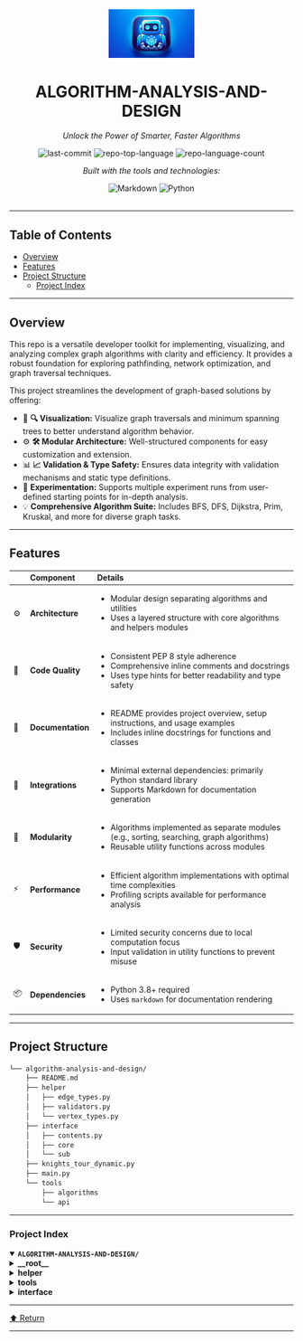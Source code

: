 <div id="top">

<!-- HEADER STYLE: CLASSIC -->
<div align="center">

<img src="algorithm-analysis-and-design.png" width="30%" style="position: relative; top: 0; right: 0;" alt="Project Logo"/>

# ALGORITHM-ANALYSIS-AND-DESIGN

<em>Unlock the Power of Smarter, Faster Algorithms</em>

<!-- BADGES -->
<img src="https://img.shields.io/github/last-commit/reyharighy/algorithm-analysis-and-design?style=flat&logo=git&logoColor=white&color=0080ff" alt="last-commit">
<img src="https://img.shields.io/github/languages/top/reyharighy/algorithm-analysis-and-design?style=flat&color=0080ff" alt="repo-top-language">
<img src="https://img.shields.io/github/languages/count/reyharighy/algorithm-analysis-and-design?style=flat&color=0080ff" alt="repo-language-count">

<em>Built with the tools and technologies:</em>

<img src="https://img.shields.io/badge/Markdown-000000.svg?style=flat&logo=Markdown&logoColor=white" alt="Markdown">
<img src="https://img.shields.io/badge/Python-3776AB.svg?style=flat&logo=Python&logoColor=white" alt="Python">

</div>
<br>

---

## Table of Contents

- [Overview](#overview)
- [Features](#features)
- [Project Structure](#project-structure)
    - [Project Index](#project-index)

---

## Overview

This repo is a versatile developer toolkit for implementing, visualizing, and analyzing complex graph algorithms with clarity and efficiency. It provides a robust foundation for exploring pathfinding, network optimization, and graph traversal techniques.

This project streamlines the development of graph-based solutions by offering:

- 🧩 **🔍 Visualization:** Visualize graph traversals and minimum spanning trees to better understand algorithm behavior.
- ⚙️ **🛠️ Modular Architecture:** Well-structured components for easy customization and extension.
- 📊 **📈 Validation & Type Safety:** Ensures data integrity with validation mechanisms and static type definitions.
- 🚀 **Experimentation:** Supports multiple experiment runs from user-defined starting points for in-depth analysis.
- 💡 **Comprehensive Algorithm Suite:** Includes BFS, DFS, Dijkstra, Prim, Kruskal, and more for diverse graph tasks.

---

## Features

|      | Component       | Details                                                                                     |
| :--- | :-------------- | :------------------------------------------------------------------------------------------ |
| ⚙️  | **Architecture**  | <ul><li>Modular design separating algorithms and utilities</li><li>Uses a layered structure with core algorithms and helpers modules</li></ul> |
| 🔩 | **Code Quality**  | <ul><li>Consistent PEP 8 style adherence</li><li>Comprehensive inline comments and docstrings</li><li>Uses type hints for better readability and type safety</li></ul> |
| 📄 | **Documentation** | <ul><li>README provides project overview, setup instructions, and usage examples</li><li>Includes inline docstrings for functions and classes</li></ul> |
| 🔌 | **Integrations**  | <ul><li>Minimal external dependencies: primarily Python standard library</li><li>Supports Markdown for documentation generation</li></ul> |
| 🧩 | **Modularity**    | <ul><li>Algorithms implemented as separate modules (e.g., sorting, searching, graph algorithms)</li><li>Reusable utility functions across modules</li></ul> |
| ⚡️  | **Performance**   | <ul><li>Efficient algorithm implementations with optimal time complexities</li><li>Profiling scripts available for performance analysis</li></ul> |
| 🛡️ | **Security**      | <ul><li>Limited security concerns due to local computation focus</li><li>Input validation in utility functions to prevent misuse</li></ul> |
| 📦 | **Dependencies**  | <ul><li>Python 3.8+ required</li><li>Uses `markdown` for documentation rendering</li></ul> |

---

## Project Structure

```sh
└── algorithm-analysis-and-design/
    ├── README.md
    ├── helper
    │   ├── edge_types.py
    │   ├── validators.py
    │   └── vertex_types.py
    ├── interface
    │   ├── contents.py
    │   ├── core
    │   └── sub
    ├── knights_tour_dynamic.py
    ├── main.py
    └── tools
        ├── algorithms
        └── api
```

---

### Project Index

<details open>
	<summary><b><code>ALGORITHM-ANALYSIS-AND-DESIGN/</code></b></summary>
	<!-- __root__ Submodule -->
	<details>
		<summary><b>__root__</b></summary>
		<blockquote>
			<div class='directory-path' style='padding: 8px 0; color: #666;'>
				<code><b>⦿ __root__</b></code>
			<table style='width: 100%; border-collapse: collapse;'>
			<thead>
				<tr style='background-color: #f8f9fa;'>
					<th style='width: 30%; text-align: left; padding: 8px;'>File Name</th>
					<th style='text-align: left; padding: 8px;'>Summary</th>
				</tr>
			</thead>
				<tr style='border-bottom: 1px solid #eee;'>
					<td style='padding: 8px;'><b><a href='https://github.com/reyharighy/algorithm-analysis-and-design/blob/master/main.py'>main.py</a></b></td>
					<td style='padding: 8px;'>- Initialize and orchestrate the applications execution flow, serving as the primary entry point for launching the program<br>- It creates an instance of the core main program, starts its operation, and ensures proper termination and data persistence<br>- This file effectively coordinates the startup and shutdown processes, integrating the main programs functionalities within the overall project architecture.</td>
				</tr>
				<tr style='border-bottom: 1px solid #eee;'>
					<td style='padding: 8px;'><b><a href='https://github.com/reyharighy/algorithm-analysis-and-design/blob/master/knights_tour_dynamic.py'>knights_tour_dynamic.py</a></b></td>
					<td style='padding: 8px;'>- Implements a dynamic approach to solving the Knights Tour problem, enabling multiple experiment runs from user-defined starting positions<br>- It explores potential move sequences, evaluates branching factors, and estimates the overall search tree size, providing insights into the complexity and efficiency of the traversal process within the larger codebase focused on combinatorial pathfinding.</td>
				</tr>
				<tr style='border-bottom: 1px solid #eee;'>
					<td style='padding: 8px;'><b><a href='https://github.com/reyharighy/algorithm-analysis-and-design/blob/master/README.md'>README.md</a></b></td>
					<td style='padding: 8px;'>- Provides an overview of the projects architecture and core functionalities, illustrating how various components integrate to deliver the applications primary features<br>- Serves as a guide for understanding the overall structure, ensuring clarity on the system's purpose and facilitating onboarding, maintenance, and future development efforts within the codebase.</td>
				</tr>
			</table>
		</blockquote>
	</details>
	<!-- helper Submodule -->
	<details>
		<summary><b>helper</b></summary>
		<blockquote>
			<div class='directory-path' style='padding: 8px 0; color: #666;'>
				<code><b>⦿ helper</b></code>
			<table style='width: 100%; border-collapse: collapse;'>
			<thead>
				<tr style='background-color: #f8f9fa;'>
					<th style='width: 30%; text-align: left; padding: 8px;'>File Name</th>
					<th style='text-align: left; padding: 8px;'>Summary</th>
				</tr>
			</thead>
				<tr style='border-bottom: 1px solid #eee;'>
					<td style='padding: 8px;'><b><a href='https://github.com/reyharighy/algorithm-analysis-and-design/blob/master/helper/vertex_types.py'>vertex_types.py</a></b></td>
					<td style='padding: 8px;'>- Defines static type structures for vertex attributes used in graph traversal algorithms such as BFS, DFS, and Dijkstra<br>- Facilitates validation of vertex data consistency and correctness across the codebase, ensuring reliable implementation of graph-related functionalities within the overall architecture.</td>
				</tr>
				<tr style='border-bottom: 1px solid #eee;'>
					<td style='padding: 8px;'><b><a href='https://github.com/reyharighy/algorithm-analysis-and-design/blob/master/helper/edge_types.py'>edge_types.py</a></b></td>
					<td style='padding: 8px;'>- Defines a TypedDict for DFS edge attributes to ensure static type validation within the graph traversal components<br>- It facilitates consistent representation of edge classification data, supporting reliable data handling and integration across the broader graph processing architecture<br>- This module enhances type safety and clarity in managing edge-related information throughout the project.</td>
				</tr>
				<tr style='border-bottom: 1px solid #eee;'>
					<td style='padding: 8px;'><b><a href='https://github.com/reyharighy/algorithm-analysis-and-design/blob/master/helper/validators.py'>validators.py</a></b></td>
					<td style='padding: 8px;'>- Provides validation mechanisms for graph components and method parameters through decorators, ensuring label integrity and parameter consistency<br>- Enhances data correctness and robustness within the overall architecture by enforcing input constraints on vertices, edges, and method attributes, thereby supporting reliable graph operations and maintaining code quality across the project.</td>
				</tr>
			</table>
		</blockquote>
	</details>
	<!-- tools Submodule -->
	<details>
		<summary><b>tools</b></summary>
		<blockquote>
			<div class='directory-path' style='padding: 8px 0; color: #666;'>
				<code><b>⦿ tools</b></code>
			<!-- algorithms Submodule -->
			<details>
				<summary><b>algorithms</b></summary>
				<blockquote>
					<div class='directory-path' style='padding: 8px 0; color: #666;'>
						<code><b>⦿ tools.algorithms</b></code>
					<table style='width: 100%; border-collapse: collapse;'>
					<thead>
						<tr style='background-color: #f8f9fa;'>
							<th style='width: 30%; text-align: left; padding: 8px;'>File Name</th>
							<th style='text-align: left; padding: 8px;'>Summary</th>
						</tr>
					</thead>
						<tr style='border-bottom: 1px solid #eee;'>
							<td style='padding: 8px;'><b><a href='https://github.com/reyharighy/algorithm-analysis-and-design/blob/master/tools/algorithms/kruskal.py'>kruskal.py</a></b></td>
							<td style='padding: 8px;'>- Implements Kruskals algorithm to identify the Minimum Spanning Tree within a graph structure, facilitating efficient network optimization<br>- Integrates visualization capabilities for graph analysis and maintains internal state to track the resulting tree sets<br>- Serves as a core component for algorithms requiring minimal connection costs, supporting broader graph processing and analysis workflows.</td>
						</tr>
						<tr style='border-bottom: 1px solid #eee;'>
							<td style='padding: 8px;'><b><a href='https://github.com/reyharighy/algorithm-analysis-and-design/blob/master/tools/algorithms/breadth_first_search.py'>breadth_first_search.py</a></b></td>
							<td style='padding: 8px;'>- Implements breadth-first search to traverse and analyze graph structures, enabling efficient exploration of node relationships and shortest path calculations<br>- Facilitates visualization of traversal progress and results, integrating with the overall graph architecture to support algorithms, data analysis, and visualization workflows within the project.</td>
						</tr>
						<tr style='border-bottom: 1px solid #eee;'>
							<td style='padding: 8px;'><b><a href='https://github.com/reyharighy/algorithm-analysis-and-design/blob/master/tools/algorithms/prim.py'>prim.py</a></b></td>
							<td style='padding: 8px;'>- Implements Prims algorithm to identify the minimum spanning tree within a graph, facilitating efficient network optimization and connectivity analysis<br>- Provides visualization capabilities to illustrate the resulting tree structure, integrating seamlessly into the broader graph processing architecture for tasks such as network design, clustering, or pathfinding.</td>
						</tr>
						<tr style='border-bottom: 1px solid #eee;'>
							<td style='padding: 8px;'><b><a href='https://github.com/reyharighy/algorithm-analysis-and-design/blob/master/tools/algorithms/depth_first_search.py'>depth_first_search.py</a></b></td>
							<td style='padding: 8px;'>- Implements depth-first search to analyze graph structures, enabling traversal, exploration, and visualization of vertices and edges<br>- Facilitates understanding of graph connectivity, discovery and finish times, and edge classifications, supporting advanced graph analysis and visualization within the broader system architecture<br>- Enhances capabilities for graph-based algorithms and diagnostics.</td>
						</tr>
						<tr style='border-bottom: 1px solid #eee;'>
							<td style='padding: 8px;'><b><a href='https://github.com/reyharighy/algorithm-analysis-and-design/blob/master/tools/algorithms/dijkstra.py'>dijkstra.py</a></b></td>
							<td style='padding: 8px;'>- Implements Dijkstras algorithm to compute shortest paths within a graph structure, enabling efficient pathfinding and distance calculations<br>- Facilitates visualization of the graph and traversal process, supporting analysis and debugging<br>- Integrates with the broader graph architecture to enhance routing, network analysis, and optimization tasks across the project.</td>
						</tr>
					</table>
				</blockquote>
			</details>
			<!-- api Submodule -->
			<details>
				<summary><b>api</b></summary>
				<blockquote>
					<div class='directory-path' style='padding: 8px 0; color: #666;'>
						<code><b>⦿ tools.api</b></code>
					<table style='width: 100%; border-collapse: collapse;'>
					<thead>
						<tr style='background-color: #f8f9fa;'>
							<th style='width: 30%; text-align: left; padding: 8px;'>File Name</th>
							<th style='text-align: left; padding: 8px;'>Summary</th>
						</tr>
					</thead>
						<tr style='border-bottom: 1px solid #eee;'>
							<td style='padding: 8px;'><b><a href='https://github.com/reyharighy/algorithm-analysis-and-design/blob/master/tools/api/graph.py'>graph.py</a></b></td>
							<td style='padding: 8px;'>- Defines a Graph class that models complex graph structures with vertices and edges, supporting various algorithms such as BFS, DFS, Dijkstra, Prim, and Kruskal<br>- Facilitates creation of predefined graphs for specific tasks, enabling visualization and analysis of graph-based problems within the broader system architecture<br>- Serves as the core component for graph operations and algorithm execution.</td>
						</tr>
						<tr style='border-bottom: 1px solid #eee;'>
							<td style='padding: 8px;'><b><a href='https://github.com/reyharighy/algorithm-analysis-and-design/blob/master/tools/api/object.py'>object.py</a></b></td>
							<td style='padding: 8px;'>- Defines core graph components, including Vertex and Edge classes, to facilitate graph representation and manipulation within the architecture<br>- Supports various algorithms by encapsulating attributes and relationships, enabling efficient traversal, pathfinding, and graph analysis<br>- Serves as the foundational data structure layer that underpins graph-based operations across the entire system.</td>
						</tr>
					</table>
				</blockquote>
			</details>
		</blockquote>
	</details>
	<!-- interface Submodule -->
	<details>
		<summary><b>interface</b></summary>
		<blockquote>
			<div class='directory-path' style='padding: 8px 0; color: #666;'>
				<code><b>⦿ interface</b></code>
			<table style='width: 100%; border-collapse: collapse;'>
			<thead>
				<tr style='background-color: #f8f9fa;'>
					<th style='width: 30%; text-align: left; padding: 8px;'>File Name</th>
					<th style='text-align: left; padding: 8px;'>Summary</th>
				</tr>
			</thead>
				<tr style='border-bottom: 1px solid #eee;'>
					<td style='padding: 8px;'><b><a href='https://github.com/reyharighy/algorithm-analysis-and-design/blob/master/interface/contents.py'>contents.py</a></b></td>
					<td style='padding: 8px;'>- Defines user interaction menus and prompts for navigating and executing various graph algorithms within the application<br>- Facilitates user input for creating, visualizing, and running algorithms like BFS, DFS, Kruskal, Prim, and Dijkstra, supporting seamless interaction with the graph data structures<br>- Serves as the central interface layer, guiding users through different graph operations in the overall architecture.</td>
				</tr>
			</table>
			<!-- sub Submodule -->
			<details>
				<summary><b>sub</b></summary>
				<blockquote>
					<div class='directory-path' style='padding: 8px 0; color: #666;'>
						<code><b>⦿ interface.sub</b></code>
					<table style='width: 100%; border-collapse: collapse;'>
					<thead>
						<tr style='background-color: #f8f9fa;'>
							<th style='width: 30%; text-align: left; padding: 8px;'>File Name</th>
							<th style='text-align: left; padding: 8px;'>Summary</th>
						</tr>
					</thead>
						<tr style='border-bottom: 1px solid #eee;'>
							<td style='padding: 8px;'><b><a href='https://github.com/reyharighy/algorithm-analysis-and-design/blob/master/interface/sub/prim_program.py'>prim_program.py</a></b></td>
							<td style='padding: 8px;'>- Implements user interaction for executing Prims algorithm within the graph management system<br>- Facilitates vertex and edge creation, graph visualization, and running the algorithm to generate minimum spanning trees<br>- Serves as an interface layer that orchestrates user commands, updates graph states, and displays results, integrating core algorithm logic with user-driven operations in the overall architecture.</td>
						</tr>
						<tr style='border-bottom: 1px solid #eee;'>
							<td style='padding: 8px;'><b><a href='https://github.com/reyharighy/algorithm-analysis-and-design/blob/master/interface/sub/dfs_program.py'>dfs_program.py</a></b></td>
							<td style='padding: 8px;'>- Facilitates user interaction with Depth-First Search algorithms within the broader graph management system<br>- Enables creation, visualization, and traversal of graph structures, ensuring seamless integration with the overall architecture<br>- Supports dynamic graph modifications and DFS execution, enhancing the systems capability to analyze and visualize graph data effectively.</td>
						</tr>
						<tr style='border-bottom: 1px solid #eee;'>
							<td style='padding: 8px;'><b><a href='https://github.com/reyharighy/algorithm-analysis-and-design/blob/master/interface/sub/bfs_program.py'>bfs_program.py</a></b></td>
							<td style='padding: 8px;'>- Facilitates user interaction with Breadth-First Search (BFS) algorithms within a graph-based application<br>- Enables creation and management of vertices and edges, visualizes graph structures, and executes BFS traversal, integrating user inputs seamlessly into the overall architecture<br>- Serves as the primary interface layer for BFS operations, ensuring accessible and structured graph exploration.</td>
						</tr>
						<tr style='border-bottom: 1px solid #eee;'>
							<td style='padding: 8px;'><b><a href='https://github.com/reyharighy/algorithm-analysis-and-design/blob/master/interface/sub/dijkstra_program.py'>dijkstra_program.py</a></b></td>
							<td style='padding: 8px;'>- Facilitates user interaction with Dijkstras algorithm within the application, enabling graph creation, vertex and edge management, and execution of shortest path computations<br>- Integrates core algorithmic functions with user interface components to support dynamic graph manipulation and visualization, ensuring seamless operation within the overall architecture.</td>
						</tr>
						<tr style='border-bottom: 1px solid #eee;'>
							<td style='padding: 8px;'><b><a href='https://github.com/reyharighy/algorithm-analysis-and-design/blob/master/interface/sub/kruskal_program.py'>kruskal_program.py</a></b></td>
							<td style='padding: 8px;'>- Facilitates user interaction with Kruskals algorithm by managing graph creation, vertex and edge operations, and executing the algorithm to find minimum spanning trees<br>- Integrates visualization and user prompts to build and analyze graphs, ensuring proper validation and flow control within the broader graph processing architecture.</td>
						</tr>
					</table>
				</blockquote>
			</details>
			<!-- core Submodule -->
			<details>
				<summary><b>core</b></summary>
				<blockquote>
					<div class='directory-path' style='padding: 8px 0; color: #666;'>
						<code><b>⦿ interface.core</b></code>
					<table style='width: 100%; border-collapse: collapse;'>
					<thead>
						<tr style='background-color: #f8f9fa;'>
							<th style='width: 30%; text-align: left; padding: 8px;'>File Name</th>
							<th style='text-align: left; padding: 8px;'>Summary</th>
						</tr>
					</thead>
						<tr style='border-bottom: 1px solid #eee;'>
							<td style='padding: 8px;'><b><a href='https://github.com/reyharighy/algorithm-analysis-and-design/blob/master/interface/core/base_program.py'>base_program.py</a></b></td>
							<td style='padding: 8px;'>- Provides foundational utilities for managing program flow, user interaction, and status reporting within a terminal-based environment<br>- Facilitates consistent display, loading animations, and context resets across various subprograms, ensuring a cohesive user experience and streamlined process control throughout the application architecture.</td>
						</tr>
						<tr style='border-bottom: 1px solid #eee;'>
							<td style='padding: 8px;'><b><a href='https://github.com/reyharighy/algorithm-analysis-and-design/blob/master/interface/core/main_program.py'>main_program.py</a></b></td>
							<td style='padding: 8px;'>- Facilitates user interaction with the core application by presenting a menu of graph algorithms and managing subprogram execution<br>- Coordinates the selection, initiation, and termination of specific graph traversal and minimum spanning tree algorithms, ensuring seamless user experience and modular control flow within the overall architecture.</td>
						</tr>
					</table>
				</blockquote>
			</details>
		</blockquote>
	</details>
</details>

---

<div align="left"><a href="#top">⬆ Return</a></div>

---
